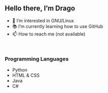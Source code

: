## Hello there, I’m Drago
- 👀 I’m interested in GNU/Linux
- 📚 I’m currently learning how to use GitHub
- 📫 How to reach me (not available)

<br>

### Programming Languages
- Python
- HTML & CSS
- Java
- C#

<!---
Dragoistaken/Dragoistaken is a ✨ special ✨ repository because its `README.md` (this file) appears on your GitHub profile.
You can click the Preview link to take a look at your changes.
--->
